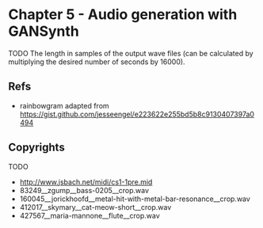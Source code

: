 # Chapter 5 - Audio generation with GANSynth

TODO The length in samples of the output wave files (can be calculated by multiplying the desired number of seconds by 16000).

## Refs

- rainbowgram adapted from https://gist.github.com/jesseengel/e223622e255bd5b8c9130407397a0494

## Copyrights

TODO

- http://www.jsbach.net/midi/cs1-1pre.mid
- 83249__zgump__bass-0205__crop.wav
- 160045__jorickhoofd__metal-hit-with-metal-bar-resonance__crop.wav
- 412017__skymary__cat-meow-short__crop.wav
- 427567__maria-mannone__flute__crop.wav
